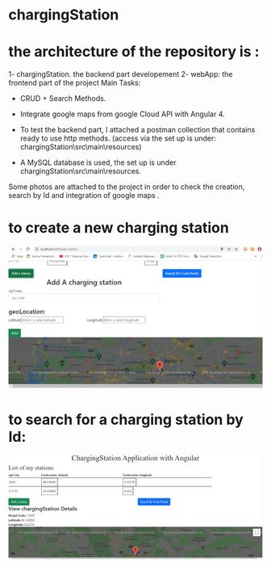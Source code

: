 # chargingStation
# the architecture of the repository is :

 1- chargingStation. the backend part developement
 2- webApp: the frontend part of the project
Main Tasks:
- CRUD + Search Methods.
 
- Integrate google maps from google Cloud API with Angular 4.


- To test the backend part, I attached a postman collection that contains ready to use http methods.
(access via  the set up is under: chargingStation\src\main\resources)

- A MySQL database is used, the set up is under chargingStation\src\main\resources.

Some photos are attached to the project in order to check the creation, search by Id and integration of google maps .


# to create a new charging station

![Alt text](https://github.com/SegniHajer/station/blob/master/add%20station.PNG "Optional title")



# to search for a charging station by Id:

![Alt text](https://github.com/SegniHajer/station/blob/master/searchById.PNG "Optional title")

